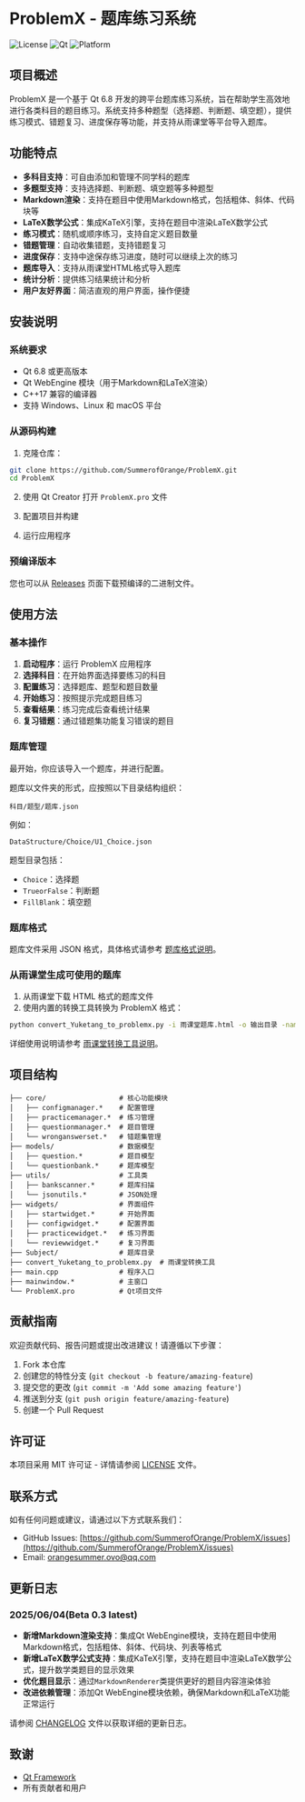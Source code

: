 # ProblemX - 题库练习系统

![License](https://img.shields.io/badge/license-MIT-blue.svg)
![Qt](https://img.shields.io/badge/Qt-6.8-green.svg)
![Platform](https://img.shields.io/badge/platform-Windows%20%7C%20Linux%20%7C%20macOS-lightgrey.svg)

## 项目概述

ProblemX 是一个基于 Qt 6.8 开发的跨平台题库练习系统，旨在帮助学生高效地进行各类科目的题目练习。系统支持多种题型（选择题、判断题、填空题），提供练习模式、错题复习、进度保存等功能，并支持从雨课堂等平台导入题库。

## 功能特点

- **多科目支持**：可自由添加和管理不同学科的题库
- **多题型支持**：支持选择题、判断题、填空题等多种题型
- **Markdown渲染**：支持在题目中使用Markdown格式，包括粗体、斜体、代码块等
- **LaTeX数学公式**：集成KaTeX引擎，支持在题目中渲染LaTeX数学公式
- **练习模式**：随机或顺序练习，支持自定义题目数量
- **错题管理**：自动收集错题，支持错题复习
- **进度保存**：支持中途保存练习进度，随时可以继续上次的练习
- **题库导入**：支持从雨课堂HTML格式导入题库
- **统计分析**：提供练习结果统计和分析
- **用户友好界面**：简洁直观的用户界面，操作便捷

## 安装说明

### 系统要求

- Qt 6.8 或更高版本
- Qt WebEngine 模块（用于Markdown和LaTeX渲染）
- C++17 兼容的编译器
- 支持 Windows、Linux 和 macOS 平台

### 从源码构建

1. 克隆仓库：

```bash
git clone https://github.com/SummerofOrange/ProblemX.git
cd ProblemX
```

2. 使用 Qt Creator 打开 `ProblemX.pro` 文件

3. 配置项目并构建

4. 运行应用程序

### 预编译版本

您也可以从 [Releases](https://github.com/SummerofOrange/ProblemX/releases) 页面下载预编译的二进制文件。

## 使用方法

### 基本操作

1. **启动程序**：运行 ProblemX 应用程序
2. **选择科目**：在开始界面选择要练习的科目
3. **配置练习**：选择题库、题型和题目数量
4. **开始练习**：按照提示完成题目练习
5. **查看结果**：练习完成后查看统计结果
6. **复习错题**：通过错题集功能复习错误的题目

### 题库管理

最开始，你应该导入一个题库，并进行配置。

题库以文件夹的形式，应按照以下目录结构组织：

```
科目/题型/题库.json
```

例如：

```
DataStructure/Choice/U1_Choice.json
```

题型目录包括：
- `Choice`：选择题
- `TrueorFalse`：判断题
- `FillBlank`：填空题

### 题库格式

题库文件采用 JSON 格式，具体格式请参考 [题库格式说明](Readme_ProblemBank.md)。

### 从雨课堂生成可使用的题库

1. 从雨课堂下载 HTML 格式的题库文件
2. 使用内置的转换工具转换为 ProblemX 格式：

```bash
python convert_Yuketang_to_problemx.py -i 雨课堂题库.html -o 输出目录 -name 生成的题库名称
```

详细使用说明请参考 [雨课堂转换工具说明](README_Yuketang_Converter.md)。

## 项目结构

```
├── core/                  # 核心功能模块
│   ├── configmanager.*    # 配置管理
│   ├── practicemanager.*  # 练习管理
│   ├── questionmanager.*  # 题目管理
│   └── wronganswerset.*   # 错题集管理
├── models/                # 数据模型
│   ├── question.*         # 题目模型
│   └── questionbank.*     # 题库模型
├── utils/                 # 工具类
│   ├── bankscanner.*      # 题库扫描
│   └── jsonutils.*        # JSON处理
├── widgets/               # 界面组件
│   ├── startwidget.*      # 开始界面
│   ├── configwidget.*     # 配置界面
│   ├── practicewidget.*   # 练习界面
│   └── reviewwidget.*     # 复习界面
├── Subject/               # 题库目录
├── convert_Yuketang_to_problemx.py  # 雨课堂转换工具
├── main.cpp               # 程序入口
├── mainwindow.*           # 主窗口
└── ProblemX.pro           # Qt项目文件
```

## 贡献指南

欢迎贡献代码、报告问题或提出改进建议！请遵循以下步骤：

1. Fork 本仓库
2. 创建您的特性分支 (`git checkout -b feature/amazing-feature`)
3. 提交您的更改 (`git commit -m 'Add some amazing feature'`)
4. 推送到分支 (`git push origin feature/amazing-feature`)
5. 创建一个 Pull Request

## 许可证

本项目采用 MIT 许可证 - 详情请参阅 [LICENSE](LICENSE) 文件。

## 联系方式

如有任何问题或建议，请通过以下方式联系我们：

- GitHub Issues: [https://github.com/SummerofOrange/ProblemX/issues](https://github.com/SummerofOrange/ProblemX/issues)
- Email: orangesummer.ovo@qq.com

## 更新日志

### **2025/06/04(Beta 0.3 latest)**
  - **新增Markdown渲染支持**：集成Qt WebEngine模块，支持在题目中使用Markdown格式，包括粗体、斜体、代码块、列表等格式
  - **新增LaTeX数学公式支持**：集成KaTeX引擎，支持在题目中渲染LaTeX数学公式，提升数学类题目的显示效果
  - **优化题目显示**：通过`MarkdownRenderer`类提供更好的题目内容渲染体验
  - **改进依赖管理**：添加Qt WebEngine模块依赖，确保Markdown和LaTeX功能正常运行

请参阅 [CHANGELOG](CHANGELOG.md) 文件以获取详细的更新日志。

## 致谢

- [Qt Framework](https://www.qt.io/)
- 所有贡献者和用户